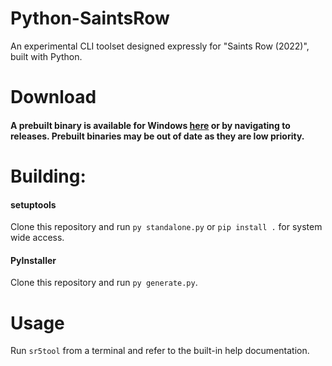 # Python-SaintsRow
An experimental CLI toolset designed expressly for "Saints Row (2022)", built with Python.

# Download
#### A prebuilt binary is available for Windows [here](https://github.com/Irastris/python-saintsrow/releases/tag/v0.1.0) or by navigating to releases. Prebuilt binaries may be out of date as they are low priority.

# Building:
#### setuptools
Clone this repository and run `py standalone.py` or `pip install .` for system wide access.
#### PyInstaller
Clone this repository and run `py generate.py`.

# Usage
Run `sr5tool` from a terminal and refer to the built-in help documentation.
